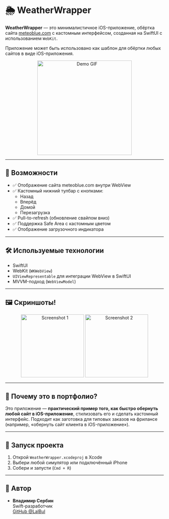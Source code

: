# 🌦️ WeatherWrapper

**WeatherWrapper** — это минималистичное iOS-приложение, обёртка сайта [meteoblue.com](https://www.meteoblue.com) с кастомным интерфейсом, созданная на SwiftUI с использованием `WebKit`.

Приложение может быть использовано как шаблон для обёртки любых сайтов в виде iOS-приложения.

<p align="center">
  <img src="https://github.com/user-attachments/assets/64ce9cd0-75d4-4666-a51b-488e6ab8398b" width="300" alt="Demo GIF"/>
</p>

---

## 📱 Возможности

- ✅ Отображение сайта meteoblue.com внутри WebView
- ✅ Кастомный нижний тулбар с кнопками:
  - Назад
  - Вперёд
  - Домой
  - Перезагрузка
- ✅ Pull-to-refresh (обновление свайпом вниз)
- ✅ Поддержка Safe Area с кастомным цветом
- ✅ Отображение загрузочного индикатора

---

## 🛠️ Используемые технологии

- SwiftUI
- WebKit (`WKWebView`)
- `UIViewRepresentable` для интеграции WebView в SwiftUI
- MVVM-подход (`WebViewModel`)

---

## 🖼️ Скриншоты!

<p align="center">
  <img src="https://github.com/user-attachments/assets/5919f1e2-688e-4392-9510-2e84f58e3258" width="200" alt="Screenshot 1"/>
  <img src="https://github.com/user-attachments/assets/26097a85-0093-4223-a308-172c76c185c0" width="200" alt="Screenshot 2"/>
</p>

---

## 🧠 Почему это в портфолио?

Это приложение — **практический пример того, как быстро обернуть любой сайт в iOS-приложение**, стилизовать его и сделать кастомный интерфейс. Подходит как заготовка для типовых заказов на фрилансе (например, «обернуть сайт клиента в iOS-приложение»).

---

## 🚀 Запуск проекта

1. Открой `WeatherWrapper.xcodeproj` в Xcode
2. Выбери любой симулятор или подключённый iPhone
3. Собери и запусти (`Cmd + R`)

---

## 🧩 Автор

- **Владимир Сербин**  
  Swift-разработчик  
  [GitHub @LalBul](https://github.com/LalBul)
